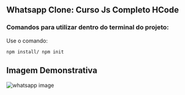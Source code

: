 ## Whatsapp Clone: Curso Js Completo HCode

### Comandos para utilizar dentro do terminal do projeto:

Use o comando:

 	npm install/ npm init

## Imagem Demonstrativa
![whatsapp image](https://user-images.githubusercontent.com/85769101/217362249-d96e7a42-367c-4316-9ce5-7166e35a3c19.jpeg)
